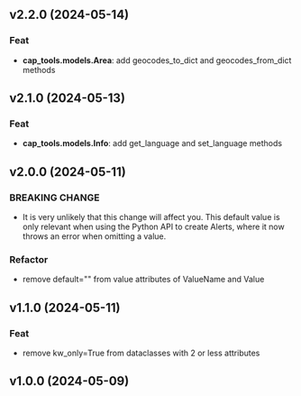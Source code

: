 ## v2.2.0 (2024-05-14)

### Feat

- **cap_tools.models.Area**: add geocodes_to_dict and geocodes_from_dict methods

## v2.1.0 (2024-05-13)

### Feat

- **cap_tools.models.Info**: add get_language and set_language methods

## v2.0.0 (2024-05-11)

### BREAKING CHANGE

- It is very unlikely that this change will affect you. This default value is only relevant when using the Python API to create Alerts, where it now throws an error when omitting a value.

### Refactor

- remove default="" from value attributes of ValueName and Value

## v1.1.0 (2024-05-11)

### Feat

- remove kw_only=True from dataclasses with 2 or less attributes

## v1.0.0 (2024-05-09)
